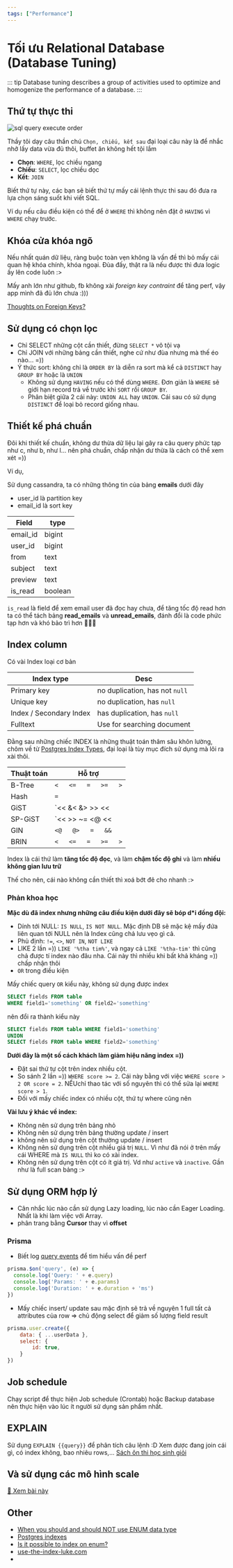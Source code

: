 ```yaml
---
tags: ["Performance"]
---
```


# Tối ưu Relational Database (Database Tuning)

::: tip
Database tuning describes a group of activities used to optimize and homogenize the performance of a database. 
:::

<TagLinks />

## Thứ tự thực thi

![sql query execute order](./img/sql-query-exe-order.jpeg)


Thầy tôi dạy câu thần chú `Chọn, chiếu, kết sau` đại loại câu này là để nhắc nhở lấy data vừa đủ thôi, buffet ăn không hết tội lắm
- **Chọn**: `WHERE`, lọc chiều ngang 
- **Chiếu**: `SELECT`, lọc chiều dọc
- **Kết**: `JOIN` 

Biết thứ tự này, các bạn sẽ biết thứ tự mấy cái lệnh thực thi sau đó đưa ra lựa chọn sáng suốt khi viết SQL. 

Ví dụ nếu câu điều kiện có thể để ở `WHERE` thì không nên đặt ở `HAVING` vì `WHERE` chạy trước. 

## Khóa cửa khóa ngõ
Nếu nhất quán dữ liệu, ràng buộc toàn vẹn không là vấn đề thì bỏ mấy cái quan hệ khóa chính, khóa ngoại. Đùa đấy, thật ra là nếu được thì đưa logic ấy lên code luôn :>  

Mấy anh lớn như github, fb không xài *foreign key contraint* để tăng perf, vậy app mình đã đủ lớn chưa :))) 

[Thoughts on Foreign Keys?](https://github.com/github/gh-ost/issues/331#issuecomment-266027731)


## Sử dụng có chọn lọc

- Chỉ SELECT những cột cần thiết, đừng `SELECT *` vô tội vạ
- Chỉ JOIN với những bảng cần thiết, nghe cứ như đùa nhưng mà thế éo nào... =))
- Ý thức sort: không chỉ là `ORDER BY` là diễn ra sort mà kể cả `DISTINCT` hay `GROUP BY` hoặc là `UNION` 
    - Không sử dụng `HAVING` nếu có thể dùng `WHERE`. Đơn giản là `WHERE` sẽ giới hạn record trả về trước khi `SORT` rồi `GROUP BY`.
    - Phân biệt giữa 2 cái này: `UNION ALL` hay `UNION`. Cái sau có sử dụng `DISTINCT` để loại bỏ record giống nhau. 

## Thiết kế phá chuẩn
Đôi khi thiết kế chuẩn, không dư thừa dữ liệu lại gây ra câu query phức tạp như c, như b, như l... nên phá chuẩn, chấp nhận dư thừa là cách có thể xem xét =))

Ví dụ, 

Sử dụng cassandra, ta có những thông tin của bảng **emails** dưới đây
- user_id là partition key
- email_id là sort key 

Field | type
-------| -----
email_id | bigint 
user_id |  bigint 
from    | text
subject | text
preview  | text 
is_read  | boolean

`is_read` là field để xem email user đã đọc hay chưa, để tăng tốc độ read hơn ta có thể tách bảng **read_emails** và **unread_emails**, đánh đổi là code phức tạp hơn và khó bảo trì hơn 👿👿👿


## Index column

Có vài Index loại cơ bản

Index type  | Desc 
----------- | -----------
Primary key  | no duplication, has not `null`
Unique key  | no duplication, has `null`
Index / Secondary Index  | has duplication, has `null`
Fulltext  | Use for searching document

Đằng sau những chiếc INDEX là những thuật toán thâm sâu khôn lường, chôm về từ  [Postgres Index Types](https://www.postgresql.org/docs/current/indexes-types.html), đại loại là tùy mục đích sử dụng mà lôi ra xài thôi. 

| Thuật toán  |  Hỗ trợ | 
| ----------- | --------- |
|  B-Tree     | `<   <=   =   >=   >`
|  Hash     | `=`
|  GiST     | `<<   &<   &>   >>   <<|   &<|   |&>   |>>   @>   <@   ~=   &&` 
|  SP-GiST     | `<<   >>   ~=   <@   <<|   |>>` 
|  GIN     | `<@   @>   =   &&` 
|  BRIN     | `<   <=   =   >=   >` 


Index là cái thứ làm **tăng tốc độ đọc**, và làm **chậm tốc độ ghi** và làm **nhiều không gian lưu trữ**

Thế cho nên, cái nào không cần thiết thì xoá bớt đê cho nhanh :> 

### Phản khoa học
**Mặc dù đã index nhưng những câu điều kiện dưới đây sẽ bóp d*i đồng đội:**
- Dính tới NULL: `IS NULL`, `IS NOT NULL`. Mặc định DB sẽ mặc kệ mấy đứa liên quan tới NULL nên là Index cũng chả lưu vẹo gì cả. 
- Phủ định:  `!=`, `<>`,  `NOT IN`, `NOT LIKE`
- LIKE 2 lần =)) `LIKE '%tha tim%'`, và ngay cả `LIKE '%tha-tim'` thì cũng chả được tí index nào đâu nha. Cái này thì nhiều khi bất khả kháng =)) chấp nhận thôi 
- `OR` trong điều kiện 

Mấy chiếc query `OR` kiểu này, không sử dụng được index

```sql
SELECT fields FROM table
WHERE field1='something' OR field2='something' 
```

nên đổi ra thành kiểu này 

```sql
SELECT fields FROM table WHERE field1='something' 
UNION
SELECT fields FROM table WHERE field2='something' 
```


**Dưới đây là một số cách khách làm giảm hiệu năng index =))**
- Đặt sai thứ tự cột trên index nhiều cột. 
- So sánh 2 lần =)) `WHERE score >= 2`. Cái này bằng với việc `WHERE score > 2 OR score = 2`. NẾUchỉ thao tác với số nguyên thì có thể sửa lại `WHERE score > 1`. 
- Đối với mấy chiếc index có nhiều cột, thứ tự where cũng nên 

**Vài lưu ý khác về index:**
- Không nên sử dụng trên bảng nhỏ
- Không nên sử dụng trên bảng thường update / insert 
- không nên sử dụng trên cột thường update / insert 
- Không nên sử dụng trên cột nhiều giá trị `NULL`. Vì như đã nói ở trên mấy cái WHERE mà `IS NULL` thì ko có xài index.
- Không nên sử dụng trên cột có ít giá trị. Vd như `active` và `inactive`. Gần như là full scan bảng :>  

## Sử dụng ORM hợp lý
- Cân nhắc lúc nào cần sử dụng Lazy loading, lúc nào cần Eager Loading. Nhất là khi làm việc với Array. 
- phân trang bằng **Cursor** thay vì **offset** 

### Prisma
- Biết log [query events](https://www.prisma.io/docs/concepts/components/prisma-client/working-with-prismaclient/logging#event-based-logging) để tìm hiểu vấn đề perf

```js
prisma.$on('query', (e) => {
  console.log('Query: ' + e.query)
  console.log('Params: ' + e.params)
  console.log('Duration: ' + e.duration + 'ms')
})
```

- Mấy chiếc insert/ update sau mặc định sẽ trả về nguyên 1 full tất cả attributes của row => chủ động select để giảm số lượng field result

```js
prisma.user.create({
    data: { ...userData },
    select: {
        id: true,
    }
})
```


## Job schedule
Chạy script để thực hiện Job schedule (Crontab)  hoặc Backup database nên thực hiện vào lúc ít người sử dụng sản phẩm nhất.

## EXPLAIN
Sử dụng `EXPLAIN {{query}}` để phân tích câu lệnh :D Xem được đang join cái gì, có index không, bao nhiêu rows,... [Sách ôn thi học sinh giỏi](https://dzone.com/articles/understanding-mysql-queries-with-explain)

## Và sử dụng các mô hình scale
[📕 Xem bài này](./db/architect.md)

## Other
- [When you should and should NOT use ENUM data type](https://dzone.com/articles/when-you-should-and-should-not)
- [Postgres indexes](https://www.postgresql.org/docs/current/indexes.html)
- [Is it possible to index on enum?](https://stackoverflow.com/questions/62207344/is-it-possible-to-index-on-enum)
- [use-the-index-luke.com](https://use-the-index-luke.com/)
- [](https://ignaciochiazzo.medium.com/paginating-requests-in-apis-d4883d4c1c4c)
